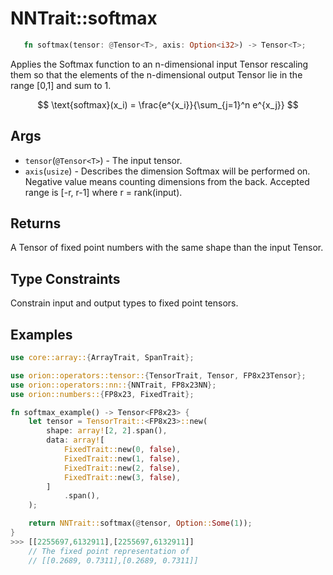 # NNTrait::softmax

```rust 
   fn softmax(tensor: @Tensor<T>, axis: Option<i32>) -> Tensor<T>;
```

Applies the Softmax function to an n-dimensional input Tensor rescaling them so that the elements of the n-dimensional output Tensor lie in the range \[0,1] and sum to 1.

$$
\text{softmax}(x_i) = \frac{e^{x_i}}{\sum_{j=1}^n e^{x_j}}
$$

## Args

* `tensor`(`@Tensor<T>`) - The input tensor.
* `axis`(`usize`) - Describes the dimension Softmax will be performed on. Negative value means counting dimensions from the back. Accepted range is [-r, r-1] where r = rank(input).

## Returns

A Tensor of fixed point numbers with the same shape than the input Tensor.

## Type Constraints

Constrain input and output types to fixed point tensors.

## Examples

```rust
use core::array::{ArrayTrait, SpanTrait};

use orion::operators::tensor::{TensorTrait, Tensor, FP8x23Tensor};
use orion::operators::nn::{NNTrait, FP8x23NN};
use orion::numbers::{FP8x23, FixedTrait};

fn softmax_example() -> Tensor<FP8x23> {
    let tensor = TensorTrait::<FP8x23>::new(
        shape: array![2, 2].span(),
        data: array![
            FixedTrait::new(0, false),
            FixedTrait::new(1, false),
            FixedTrait::new(2, false),
            FixedTrait::new(3, false),
        ]
            .span(),
    );

    return NNTrait::softmax(@tensor, Option::Some(1));
}
>>> [[2255697,6132911],[2255697,6132911]]
    // The fixed point representation of
    // [[0.2689, 0.7311],[0.2689, 0.7311]]
```
